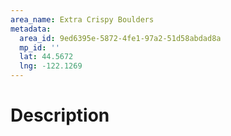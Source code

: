 ```yaml
---
area_name: Extra Crispy Boulders
metadata:
  area_id: 9ed6395e-5872-4fe1-97a2-51d58abdad8a
  mp_id: ''
  lat: 44.5672
  lng: -122.1269
---
```

# Description
